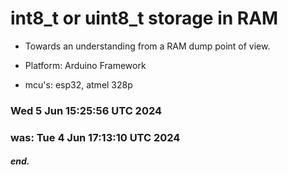 # int8_t or uint8_t storage in RAM

 * Towards an understanding from a RAM dump point of view.

 * Platform: Arduino Framework

 * mcu's: esp32, atmel 328p

### Wed  5 Jun 15:25:56 UTC 2024
### was: Tue  4 Jun 17:13:10 UTC 2024
##### end.

